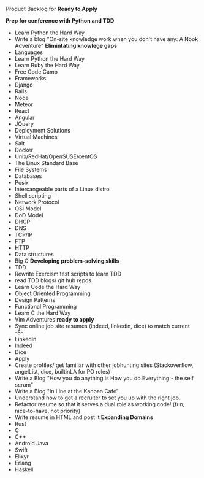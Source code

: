 Product Backlog for __Ready to Apply__






__Prep for conference with Python and TDD__
- Learn Python the Hard Way
- Write a blog "On-site knowledge work when you don't have any: A Nook Adventure"
__Elimintating knowlege gaps__
- Languages
 - Learn Python the Hard Way
 - Learn Ruby the Hard Way
 - Free Code Camp
- Frameworks
 - Django
 - Rails
 - Node
 - Meteor
 - React
 - Angular
 - JQuery
- Deployment Solutions
 - Virtual Machines
 - Salt
 - Docker
 - Unix/RedHat/OpenSUSE/centOS
 - The Linux Standard Base
 - File Systems
 - Databases
 - Posix
 - Intercangeable parts of a Linux distro
 - Shell scripting
- Network Protocol
 - OSI Model
 - DoD Model
 - DHCP
 - DNS
 - TCP/IP
 - FTP
 - HTTP
- Data structures
- Big O
__Developing problem-solving skills__
- TDD
 - Rewrite Exercism test scripts to learn TDD
 - read TDD blogs/ git hub repos
- Learn Code the Hard Way
- Object Oriented Programming
- Design Patterns
- Functional Programming
- Learn C the Hard Way
- Vim Adventures
__ready to apply__
- Sync online job site resumes (indeed, linkedin, dice) to match current -5-
 - LinkedIn
 - Indeed
 - Dice
- Apply
- Create profiles/ get familiar with other jobhunting sites (Stackoverflow, angelList, dice, builtinLA for PO roles)
- Write a Blog "How you do anything is How you do Everything - the self scrum"
- Write a Blog "In Line at the Kanban Cafe"
- Understand how to get a recruiter to set you up with the right job.
- Refactor resume so that it serves a dual role as working code! (fun, nice-to-have, not priority)
- Write resume in HTML and post it
__Expanding Domains__
- Rust
- C
- C++
- Android Java
- Swift
- Elixyr
- Erlang
- Haskell

